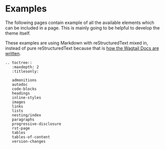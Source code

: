 # Examples

The following pages contain example of all the available elements which can be included in a page.
This is mainly going to be helpful to develop the theme itself.

These examples are using Markdown with reStructuredText mixed in, instead of pure reStructuredText because that is [how the Wagtail Docs are written](https://github.com/wagtail/wagtail/blob/main/docs/contributing/documentation_guidelines.md).


```eval_rst
.. toctree::
   :maxdepth: 2
   :titlesonly:

   admonitions
   autodoc
   code-blocks
   headings
   inline-styles
   images
   links
   lists
   nesting/index
   paragraphs
   progressive-disclosure
   rst-page
   tables
   tables-of-content
   version-changes
```
